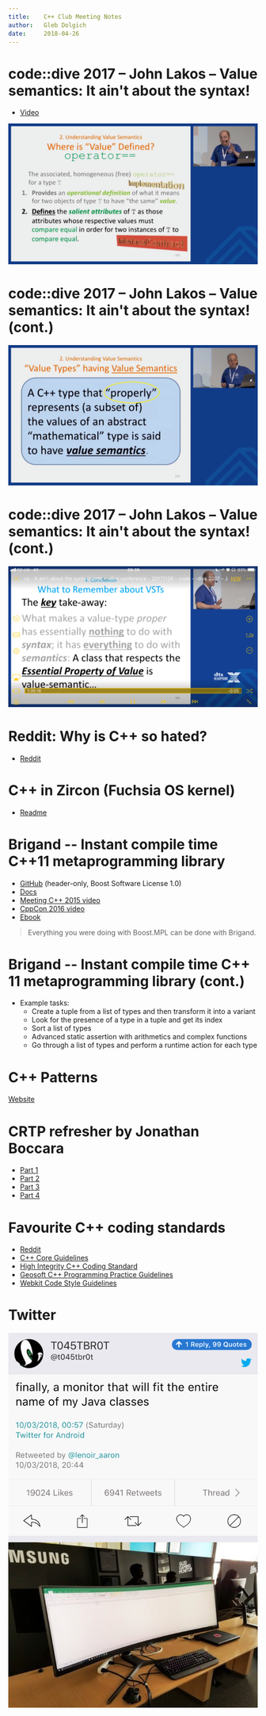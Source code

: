 ```yaml
---
title:    C++ Club Meeting Notes
author:   Gleb Dolgich
date:     2018-04-26
---
```


# code::dive 2017 – John Lakos – Value semantics: It ain't about the syntax!

* [Video](https://www.youtube.com/watch?v=AL9DBWdj-Pg)

![](img/val-sem-lakos235.png)

# code::dive 2017 – John Lakos – Value semantics: It ain't about the syntax! (cont.)

![](img/val-sem-lakos277.png)

# code::dive 2017 – John Lakos – Value semantics: It ain't about the syntax! (cont.)

![](img/val-sem-lakos586.png)

# Reddit: Why is C++ so hated?

* [Reddit](https://www.reddit.com/r/cpp/comments/8bouu7/why_is_c_so_hated/)

# C++ in Zircon (Fuchsia OS kernel)

* [Readme](https://github.com/fuchsia-mirror/zircon/blob/master/docs/cxx.md)

# Brigand -- Instant compile time C++11 metaprogramming library

* [GitHub](https://github.com/edouarda/brigand) (header-only, Boost Software License 1.0)
* [Docs](https://github.com/edouarda/brigand/wiki)
* [Meeting C++ 2015 video](https://www.youtube.com/watch?v=B8XSDhWx7hY)
* [CppCon 2016 video](https://www.youtube.com/watch?v=ky0JdPh_LgE)
* [Ebook](http://www.oreilly.com/programming/free/practical-c-plus-plus-metaprogramming.csp)

> Everything you were doing with Boost.MPL can be done with Brigand.

# Brigand -- Instant compile time C++ 11 metaprogramming library (cont.)

* Example tasks:
    * Create a tuple from a list of types and then transform it into a variant
    * Look for the presence of a type in a tuple and get its index
    * Sort a list of types
    * Advanced static assertion with arithmetics and complex functions
    * Go through a list of types and perform a runtime action for each type

# C++ Patterns

[Website](https://cpppatterns.com/)

# CRTP refresher by Jonathan Boccara

* [Part 1](https://www.fluentcpp.com/2017/05/12/curiously-recurring-template-pattern/)
* [Part 2](https://www.fluentcpp.com/2017/05/16/what-the-crtp-brings-to-code/)
* [Part 3](https://www.fluentcpp.com/2017/04/28/extract-interface-cpp/)
* [Part 4](https://www.fluentcpp.com/2017/12/12/mixin-classes-yang-crtp/)

# Favourite C++ coding standards

* [Reddit](https://www.reddit.com/r/cpp/comments/80m4vx/favorite_c_coding_standards/)
* [C++ Core Guidelines](http://isocpp.github.io/CppCoreGuidelines/CppCoreGuidelines)
* [High Integrity C++ Coding Standard](http://www.codingstandard.com/section/index/)
* [Geosoft C++ Programming Practice Guidelines](http://geosoft.no/development/cpppractice.html)
* [Webkit Code Style Guidelines](https://webkit.org/code-style-guidelines/)

# Twitter

![](img/java-monitor.png)
